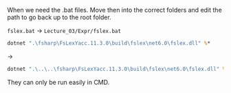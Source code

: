 When we need the .bat files. 
Move then into the correct folders and edit the path to go back up to the root folder.

`fslex.bat` -> `Lecture_03/Expr/fslex.bat`
```bat
dotnet ".\fsharp\FsLexYacc.11.3.0\build\fslex\net6.0\fslex.dll" %*
```
->
```bat
dotnet ".\..\..\fsharp\FsLexYacc.11.3.0\build\fslex\net6.0\fslex.dll" %*
```

They can only be run easily in CMD.

